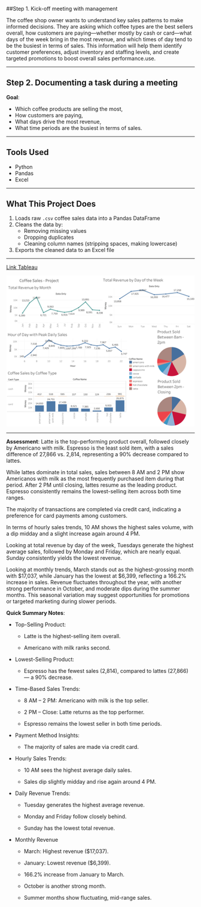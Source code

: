 ##Step 1. Kick-off meeting with management

The coffee shop owner wants to understand key sales patterns to make informed decisions. They are asking which coffee types are the best sellers overall, how customers are paying—whether mostly by cash or card—what days of the week bring in the most revenue, and which times of day tend to be the busiest in terms of sales. This information will help them identify customer preferences, adjust inventory and staffing levels, and create targeted promotions to boost overall sales performance.use. 

---

## Step 2. Documenting a task during a meeting

**Goal**:
- Which coffee products are selling the most,
- How customers are paying,
- What days drive the most revenue,
- What time periods are the busiest in terms of sales.

---

## Tools Used

- Python
- Pandas
- Excel

---

## What This Project Does

1. Loads raw `.csv` coffee sales data into a Pandas DataFrame
2. Cleans the data by:
   - Removing missing values
   - Dropping duplicates
   - Cleaning column names (stripping spaces, making lowercase)
4. Exports the cleaned data to an Excel file

---
[Link Tableau](https://public.tableau.com/views/CoffeeSales_17491921371660/Dashboard1?:language=en-US&:sid=&:redirect=auth&:display_count=n&:origin=viz_share_link)


![Coffee Sales Dashboard](data/Coffee_sales_Dashboard.png)


---

**Assessment**: Latte is the top-performing product overall, followed closely by Americano with milk. Espresso is the least sold item, with a sales difference of 27,866 vs. 2,814, representing a 90% decrease compared to lattes.

While lattes dominate in total sales, sales between 8 AM and 2 PM show Americanos with milk as the most frequently purchased item during that period. After 2 PM until closing, lattes resume as the leading product. Espresso consistently remains the lowest-selling item across both time ranges.

The majority of transactions are completed via credit card, indicating a preference for card payments among customers.

In terms of hourly sales trends, 10 AM shows the highest sales volume, with a dip midday and a slight increase again around 4 PM.

Looking at total revenue by day of the week, Tuesdays generate the highest average sales, followed by Monday and Friday, which are nearly equal. Sunday consistently yields the lowest revenue.

Looking at monthly trends, March stands out as the highest-grossing month with $17,037, while January has the lowest at $6,399, reflecting a 166.2% increase in sales. Revenue fluctuates throughout the year, with another strong performance in October, and moderate dips during the summer months. This seasonal variation may suggest opportunities for promotions or targeted marketing during slower periods.


**Quick Summary Notes**:

- Top-Selling Product:

  - Latte is the highest-selling item overall.

  - Americano with milk ranks second.

- Lowest-Selling Product:

  - Espresso has the fewest sales (2,814), compared to lattes (27,866) — a 90% decrease.

- Time-Based Sales Trends:

  - 8 AM – 2 PM: Americano with milk is the top seller.

  - 2 PM – Close: Latte returns as the top performer.

  - Espresso remains the lowest seller in both time periods.

- Payment Method Insights:

  - The majority of sales are made via credit card.

- Hourly Sales Trends:

  - 10 AM sees the highest average daily sales.

  - Sales dip slightly midday and rise again around 4 PM.

- Daily Revenue Trends:

  - Tuesday generates the highest average revenue.

  - Monday and Friday follow closely behind.

  - Sunday has the lowest total revenue.

- Monthly Revenue
  - March: Highest revenue ($17,037).

  - January: Lowest revenue ($6,399).

  - 166.2% increase from January to March.

  - October is another strong month.

  - Summer months show fluctuating, mid-range sales.
